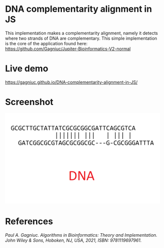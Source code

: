 # DNA complementarity alignment in JS
This implementation makes a complementarity alignment, namely it detects where two strands of DNA are complementary. This simple implementation is the core of the application found here: https://github.com/Gagniuc/Jupiter-Bioinformatics-V2-normal

# Live demo
https://gagniuc.github.io/DNA-complementarity-alignment-in-JS/

# Screenshot

![screenshot](https://github.com/Gagniuc/DNA-complementarity-alignment-in-JS/blob/main/DNA%20complement.png?raw=true)

# References

<i>Paul A. Gagniuc. Algorithms in Bioinformatics: Theory and Implementation. John Wiley & Sons, Hoboken, NJ, USA, 2021, ISBN: 9781119697961.</i>
